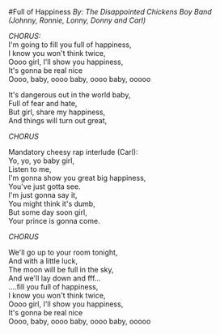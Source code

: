 #Full of Happiness
*By: The Disappointed Chickens Boy Band*  
*(Johnny, Ronnie, Lonny, Donny and Carl)*  

*CHORUS:*  
I'm going to fill you full of happiness,  
I know you won't think twice,  
Oooo girl, I'll show you happiness,  
It's gonna be real nice  
Oooo, baby, oooo baby,  oooo baby, ooooo  

It's dangerous out in the world baby,  
Full of fear and hate,  
But girl, share my happiness,  
And things will turn out great,  
  
*CHORUS*  
  
Mandatory cheesy rap interlude (Carl):  
Yo, yo, yo baby girl,  
Listen to me,  
I'm gonna show you great big happiness,  
You've just gotta see.   
I'm just gonna say it,  
You might think it's dumb,  
But some day soon girl,  
Your prince is gonna come.  
  
*CHORUS*  
  
We'll go up to your room tonight,  
And with a little luck,  
The moon will be full in the sky,  
And we'll lay down and fff...  
....fill you full of happiness,  
I know you won't think twice,  
Oooo girl, I'll show you happiness,  
It's gonna be real nice  
Oooo, baby, oooo baby,  oooo baby, ooooo  